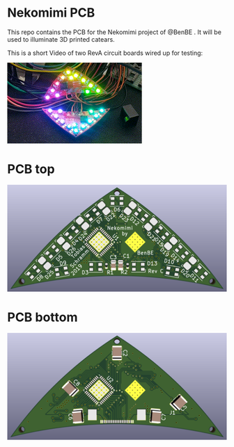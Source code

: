 Nekomimi PCB
============

This repo contains the PCB for the Nekomimi project of @BenBE . It will be used
to illuminate 3D printed catears.

This is a short Video of two RevA circuit boards wired up for testing:  

![RevA PCB pair in action](/images/nekomimi_revA_small.gif)

# PCB top
![PCB RevC top](/images/pcb_revC_top.png)

# PCB bottom
![PCB RevC bottom](/images/pcb_revC_bottom.png)

